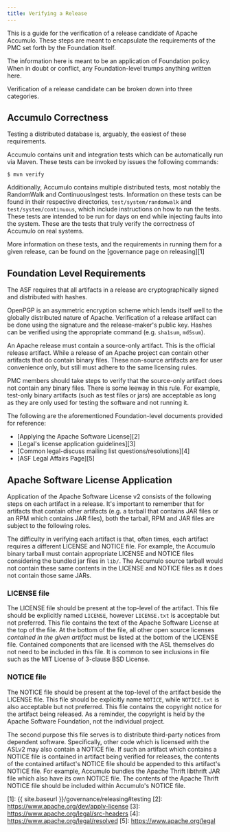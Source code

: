 ```yaml
---
title: Verifying a Release
---
```


This is a guide for the verification of a release candidate of Apache Accumulo. These steps are meant to encapsulate
the requirements of the PMC set forth by the Foundation itself.

The information here is meant to be an application of Foundation policy. When in doubt or conflict, any Foundation-level
trumps anything written here.

Verification of a release candidate can be broken down into three categories.

## Accumulo Correctness ##

Testing a distributed database is, arguably, the easiest of these requirements.

Accumulo contains unit and integration tests which can be automatically run via Maven. These tests can be invoked
by issues the following commands:

    $ mvn verify

Additionally, Accumulo contains multiple distributed tests, most notably the RandomWalk and ContinuousIngest tests.
Information on these tests can be found in their respective directories, `test/system/randomwalk` and
 `test/system/continuous`, which include instructions on how to run the tests. These tests are intended to be run
for days on end while injecting faults into the system. These are the tests that truly verify the correctness of
Accumulo on real systems.

More information on these tests, and the requirements in running them for a given release, can be found on the
[governance page on releasing][1]

## Foundation Level Requirements ##

The ASF requires that all artifacts in a release are cryptographically signed and distributed with hashes.

OpenPGP is an asymmetric encryption scheme which lends itself well to the globally distributed nature of Apache.
Verification of a release artifact can be done using the signature and the release-maker's public key. Hashes
can be verified using the appropriate command (e.g. `sha1sum`, `md5sum`).

An Apache release must contain a source-only artifact. This is the official release artifact. While a release of
an Apache project can contain other artifacts that do contain binary files. These non-source artifacts are for
user convenience only, but still must adhere to the same licensing rules.

PMC members should take steps to verify that the source-only artifact does not contain any binary files. There is
some leeway in this rule. For example, test-only binary artifacts (such as test files or jars) are acceptable as long
as they are only used for testing the software and not running it.

The following are the aforementioned Foundation-level documents provided for reference:

* [Applying the Apache Software License][2]
* [Legal's license application guidelines][3]
* [Common legal-discuss mailing list questions/resolutions][4]
* [ASF Legal Affairs Page][5]

## Apache Software License Application ##

Application of the Apache Software License v2 consists of the following steps on each artifact in a release. It's
important to remember that for artifacts that contain other artifacts (e.g. a tarball that contains JAR files or
an RPM which contains JAR files), both the tarball, RPM and JAR files are subject to the following roles.

The difficulty in verifying each artifact is that, often times, each artifact requires a different LICENSE and NOTICE
file. For example, the Accumulo binary tarball must contain appropriate LICENSE and NOTICE files considering the bundled
jar files in `lib/`. The Accumulo source tarball would not contain these same contents in the LICENSE and NOTICE files
as it does not contain those same JARs.

### LICENSE file ###

The LICENSE file should be present at the top-level of the artifact. This file should be explicitly named `LICENSE`,
however `LICENSE.txt` is acceptable but not preferred. This file contains the text of the Apache Software License 
at the top of the file. At the bottom of the file, all other open source licenses _contained in the given
artifact_ must be listed at the bottom of the LICENSE file. Contained components that are licensed with the ASL themselves
do not need to be included in this file. It is common to see inclusions in file such as the MIT License of 3-clause
BSD License.

### NOTICE file ###

The NOTICE file should be present at the top-level of the artifact beside the LICENSE file. This file should be explicitly
name `NOTICE`, while `NOTICE.txt` is also acceptable but not preferred. This file contains the copyright notice for
the artifact being released. As a reminder, the copyright is held by the Apache Software Foundation, not the individual
project.

The second purpose this file serves is to distribute third-party notices from dependent software. Specifically, other code
which is licensed with the ASLv2 may also contain a NOTICE file. If such an artifact which contains a NOTICE file is
contained in artifact being verified for releases, the contents of the contained artifact's NOTICE file should be appended
to this artifact's NOTICE file. For example, Accumulo bundles the Apache Thrift libthrift JAR file which also have its
own NOTICE file. The contents of the Apache Thrift NOTICE file should be included within Accumulo's NOTICE file.

[1]: {{ site.baseurl }}/governance/releasing#testing
[2]: https://www.apache.org/dev/apply-license
[3]: https://www.apache.org/legal/src-headers
[4]: https://www.apache.org/legal/resolved
[5]: https://www.apache.org/legal

